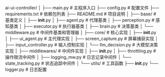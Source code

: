 ai-ui-controller/
│
├── main.py                    # 主程序入口
├── config.py                  # 配置文件
├── requirements.txt           # 依赖包列表
├── README.md                  # 项目说明
│
├── base/                      # 基类定义
│   ├── __init__.py
│   ├── agent.py               # 代理基类
│   ├── perception.py          # 感知基类
│   ├── executor.py            # 执行器基类
│   ├── brain.py               # 决策基类
│   └── middleware.py          # 中间件基类和管理器
│
├── core/                      # 核心实现
│   ├── __init__.py  
│   ├── ui_agent.py            # 主代理实现
│   ├── screen_capture.py      # 屏幕捕获实现
│   ├── input_controller.py    # 输入控制实现
│   └── llm_decision.py        # 大模型决策实现
│
├── middlewares/               # 中间件实现
│   ├── __init__.py
│   ├── throttling.py          # 操作限流中间件
│   ├── logging_mw.py          # 日志记录中间件
│   └── state_tracking.py      # 状态追踪中间件
│
└── utils/                     # 工具函数
    ├── __init__.py
    └── logger.py              # 日志配置